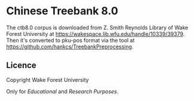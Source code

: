 # Chinese Treebank 8.0

The ctb8.0 corpus is downloaded from Z. Smith Reynolds Library of Wake Forest University at https://wakespace.lib.wfu.edu/handle/10339/39379. Then it's converted to pku-pos format via the tool at https://github.com/hankcs/TreebankPreprocessing.

## Licence

Copyright Wake Forest University

Only for *Educational* and *Research Purposes*.